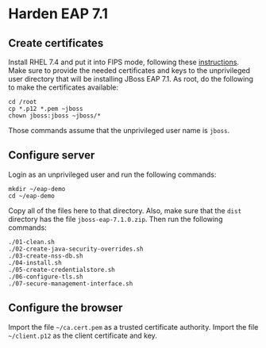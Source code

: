 # Harden EAP 7.1

## Create certificates
Install RHEL 7.4 and put it into FIPS mode, following these
[instructions](https://github.com/rlucente-se-jboss/intranet-test-certs/tree/nss).
Make sure to provide the needed certificates and keys to the
unprivileged user directory that will be installing JBoss EAP 7.1.
As root, do the following to make the certificates available:

    cd /root
    cp *.p12 *.pem ~jboss
    chown jboss:jboss ~jboss/*

Those commands assume that the unprivileged user name is `jboss`.

## Configure server
Login as an unprivileged user and run the following commands:

    mkdir ~/eap-demo
    cd ~/eap-demo
    
Copy all of the files here to that directory.  Also, make sure that
the `dist` directory has the file `jboss-eap-7.1.0.zip`.  Then run
the following commands:

    ./01-clean.sh
    ./02-create-java-security-overrides.sh
    ./03-create-nss-db.sh
    ./04-install.sh
    ./05-create-credentialstore.sh
    ./06-configure-tls.sh
    ./07-secure-management-interface.sh

## Configure the browser
Import the file `~/ca.cert.pem` as a trusted certificate authority.
Import the file `~/client.p12` as the client certificate and key.

